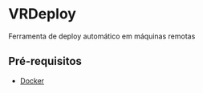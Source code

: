 # VRDeploy

Ferramenta de deploy automático em máquinas remotas

## Pré-requisitos

- [Docker](https://www.docker.com/get-started)
